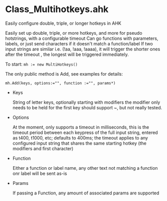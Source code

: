 # Class_Multihotkeys.ahk
Easily configure double, triple, or longer hotkeys in AHK

Easily set up double, triple, or more hotkeys, and more for pseudo hotstrings, with a configurable timeout
Can go functions with parameters, labels, or just send characters if it doesn't match a function/label
If two input strings are similar i.e. (!aa, !aaa, !aaaa), it will trigger the shorter ones after the timeout
, the longest will be triggered immediately.

To start: `mh := new MultiHotkeys()`

The only public method is Add, see examples for details:

`mh.Add(keys, options:="", function :="", params*)`

- Keys
        
    String of letter keys, optionally starting with modifiers the modifier only needs to be held for the first key should support ~, but not really tested.
- Options

  At the moment, only supports a timeout in milliseconds, this is the timeout period between each keypress of the full input string, entered as t400, t1000, etc; defaults to 400ms; the timeout applies to any configured
                   input string that shares the same starting hotkey (the modifiers and first character)
- Function
     
  Either a function or label name, any other text not matching a function onr label will be sent as-is
- Params

  If passing a Function, any amount of associated params are supported
